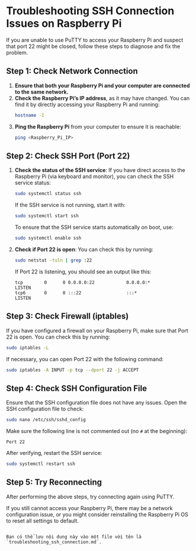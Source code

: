 # Troubleshooting SSH Connection Issues on Raspberry Pi

If you are unable to use PuTTY to access your Raspberry Pi and suspect that port 22 might be closed, follow these steps to diagnose and fix the problem.

## Step 1: Check Network Connection
1. **Ensure that both your Raspberry Pi and your computer are connected to the same network.**
2. **Check the Raspberry Pi’s IP address**, as it may have changed. You can find it by directly accessing your Raspberry Pi and running:
   ```bash
   hostname -I
   ```
3. **Ping the Raspberry Pi** from your computer to ensure it is reachable:
   ```bash
   ping <Raspberry_Pi_IP>
   ```

## Step 2: Check SSH Port (Port 22)
1. **Check the status of the SSH service**:
   If you have direct access to the Raspberry Pi (via keyboard and monitor), you can check the SSH service status:
   ```bash
   sudo systemctl status ssh
   ```
   If the SSH service is not running, start it with:
   ```bash
   sudo systemctl start ssh
   ```
   To ensure that the SSH service starts automatically on boot, use:
   ```bash
   sudo systemctl enable ssh
   ```

2. **Check if Port 22 is open**:
   You can check this by running:
   ```bash
   sudo netstat -tuln | grep :22
   ```
   If Port 22 is listening, you should see an output like this:
   ```plaintext
   tcp        0      0 0.0.0.0:22            0.0.0.0:*               LISTEN
   tcp6       0      0 :::22                 :::*                    LISTEN
   ```

## Step 3: Check Firewall (iptables)
If you have configured a firewall on your Raspberry Pi, make sure that Port 22 is open. You can check this by running:
```bash
sudo iptables -L
```
If necessary, you can open Port 22 with the following command:
```bash
sudo iptables -A INPUT -p tcp --dport 22 -j ACCEPT
```

## Step 4: Check SSH Configuration File
Ensure that the SSH configuration file does not have any issues. Open the SSH configuration file to check:
```bash
sudo nano /etc/ssh/sshd_config
```
Make sure the following line is not commented out (no `#` at the beginning):
```plaintext
Port 22
```
After verifying, restart the SSH service:
```bash
sudo systemctl restart ssh
```

## Step 5: Try Reconnecting
After performing the above steps, try connecting again using PuTTY.

If you still cannot access your Raspberry Pi, there may be a network configuration issue, or you might consider reinstalling the Raspberry Pi OS to reset all settings to default.
```

Bạn có thể lưu nội dung này vào một file với tên là `troubleshooting_ssh_connection.md`.

